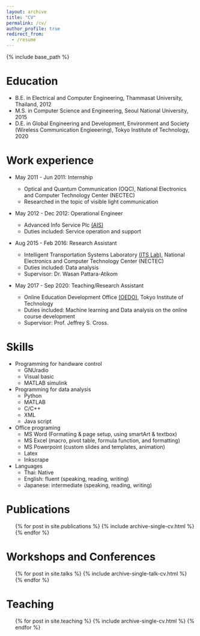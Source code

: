 ```yaml
---
layout: archive
title: "CV"
permalink: /cv/
author_profile: true
redirect_from:
  - /resume
---
```


{% include base_path %}

Education
======
* B.E. in Electrical and Computer Engineering, Thammasat University, Thailand, 2012
* M.S. in Computer Science and Engineering, Seoul National University, 2015
* D.E. in Global Engineering and Development, Environment and Society (Wireless Communication Engieeering), Tokyo Institute of Technology, 2020 

Work experience
======
* May 2011 - Jun 2011: Internship
  * Optical and Quantum Communication (OQC), National Electronics and Computer Technology Center (NECTEC)
  * Researched in the topic of visible light communication

* May 2012 - Dec 2012: Operational Engineer
  * Advanced Info Service Plc [(AIS)](http://www.ais.co.th/en/)
  * Duties included: Service operation and support

* Aug 2015 - Feb 2016: Research Assistant
  * Intelligent Transportation Systems Laboratory [(ITS Lab)](https://wapst7.wixsite.com/traffy), National Electronics and Computer Technology Center (NECTEC)
  * Duties included: Data analysis
  * Supervisor: Dr. Wasan Pattara-Atikom

* May 2017 - Sep 2020: Teaching/Research Assistant
  * Online Education Development Office [(OEDO)](https://www.oedo.citl.titech.ac.jp/index-en), Tokyo Institute of Technology
  * Duties included: Machine learning and Data analysis on the online course development
  * Supervisor: Prof. Jeffrey S. Cross.


 <!--  * Supervisor: Professor Hub -->
  
Skills
======
* Programming for handware control
  * GNUradio
  * Visual basic
  * MATLAB simulink
* Programming for data analysis
  * Python  
  * MATLAB
  * C/C++
  * XML 
  * Java script
* Office programing
  * MS Word (Formatiing & page setup, using smartArt & textbox)
  * MS Excel (macro, pivot table, formula function, and formatting)
  * MS Powerpoint (custom slides and templates, animation)
  * Latex 
  * Inkscrape
* Languages
  * Thai: Native 
  * English: fluent (speaking, reading, writing)
  * Japanese: intermediate (speaking, reading, writing) 

Publications
======
  <ul>{% for post in site.publications %}
    {% include archive-single-cv.html %}
  {% endfor %}</ul>
  
Workshops and Conferences 
======
  <ul>{% for post in site.talks %}
    {% include archive-single-talk-cv.html %}
  {% endfor %}</ul>
  
Teaching
======
  <ul>{% for post in site.teaching %}
    {% include archive-single-cv.html %}
  {% endfor %}</ul>
  
<!--- Service and leadership
======
* Currently signed in to 43 different slack teams 
